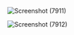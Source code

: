 
![Screenshot (7911)](https://github.com/user-attachments/assets/aeb6a833-9ec1-4c6a-852b-291845e7eed7)



![Screenshot (7912)](https://github.com/user-attachments/assets/6caa31d2-3247-4aa9-9fe9-92bdf78c33b2)
